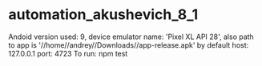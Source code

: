 # automation_akushevich_8_1
Andoid version used: 9,
device emulator name: 'Pixel XL API 28',
also path to app is '//home//andrey//Downloads//app-release.apk' by default
host: 127.0.0.1
port: 4723
To run: npm test
